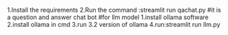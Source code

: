 1.Install the requirements
2.Run the command :streamlit run qachat.py  #it is a question and answer chat bot
#for llm model
1.install ollama software
2.install ollama in cmd
3.run 3.2 version of ollama
4.run:streamlit run llm.py
